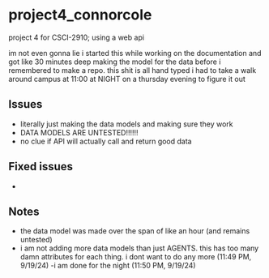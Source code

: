 # project4_connorcole
 project 4 for CSCI-2910; using a web api

 im not even gonna lie i started this while working on the documentation and got like 30 minutes deep making the model for the data before i remembered to make a repo. this shit is all hand typed i had to take a walk around campus at 11:00 at NIGHT on a thursday evening to figure it out


 
## Issues
  - literally just making the data models and making sure they work
  - DATA MODELS ARE UNTESTED!!!!!!
  - no clue if API will actually call and return good data

## Fixed issues
  -

## Notes
  - the data model was made over the span of like an hour (and remains untested)
  - i am not adding more data models than just AGENTS. this has too many damn attributes for each thing. i dont want to do any more (11:49 PM, 9/19/24)
  -i am done for the night (11:50 PM, 9/19/24)

